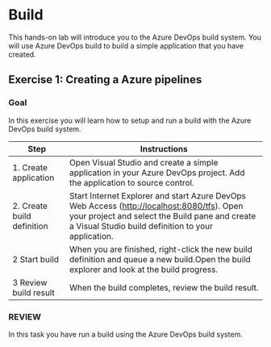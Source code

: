 # Build

This hands-on lab will introduce you to the Azure DevOps build system. You will use Azure DevOps build to build a simple application that you have created.


## Exercise 1: Creating a Azure pipelines

### Goal 
In this exercise you will learn how to setup and run a build with the Azure DevOps build system. 

| Step | Instructions |
| --- | --- |
| 1. Create application | Open Visual Studio and create a simple application in your Azure DevOps project. Add the application to source control. |
| 2. Create build definition | Start Internet Explorer and start Azure DevOps Web Access ([http://localhost:8080/tfs](http://localhost:8080/tfs)). Open your project and select the Build pane and create a Visual Studio build definition to your application. |
| 2 Start build | When you are finished, right-click the new build definition and queue a new build.Open the build explorer and look at the build progress. |
| 3 Review build result | When the build completes, review the build result. |

### REVIEW 
In this task you have run a build using the Azure DevOps build system. 

